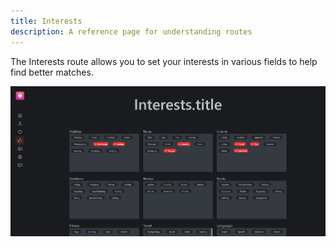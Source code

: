```yaml
---
title: Interests
description: A reference page for understanding routes
---
```


The Interests route allows you to set your interests in various fields to help find better matches.

![Alt text](../../../assets/interests/interests.png)
